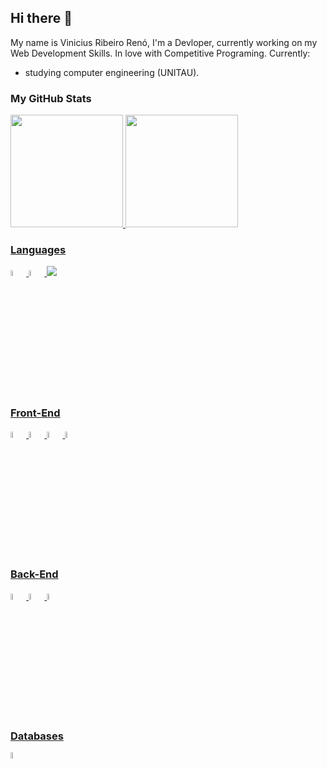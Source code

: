 ## Hi there 👋
My name is Vinicius Ribeiro Renó, I'm a Devloper, currently working on my Web Development Skills.
In love with Competitive Programing.
Currently:
- studying computer engineering (UNITAU).

### My GitHub Stats
<div>
<a href="https://github.com/Renozixx">
<img loading="lazy" height="180em" src="https://github-readme-stats.vercel.app/api/top-langs/?username=Renozixx&layout=compact&langs_count=7&theme=dracula"/>
<img loading="lazy" height="180em" src="https://github-readme-stats.vercel.app/api?username=Renzixx&show_icons=true&theme=dracula&include_all_commits=true&count_private=true"/>
</div>

### Languages
<div>
  <img width="5%" src="https://cdn.jsdelivr.net/gh/devicons/devicon@latest/icons/c/c-original.svg" />
  <img width="5%" src="https://cdn.jsdelivr.net/gh/devicons/devicon@latest/icons/python/python-original.svg" />
  <img src="https://cdn.jsdelivr.net/gh/devicons/devicon@latest/icons/javascript/javascript-original.svg" />
</div>

### Front-End
<div>
  <img width="5%" src="https://cdn.jsdelivr.net/gh/devicons/devicon@latest/icons/html5/html5-original.svg" />         
  <img width="5%" src="https://cdn.jsdelivr.net/gh/devicons/devicon@latest/icons/css3/css3-original.svg" />
  <img width="5%" src="https://cdn.jsdelivr.net/gh/devicons/devicon@latest/icons/tailwindcss/tailwindcss-original-wordmark.svg" />
  <img width="5%" src="https://cdn.jsdelivr.net/gh/devicons/devicon@latest/icons/react/react-original.svg" />
</div>

### Back-End
<div>
  <img width="5%" src="https://cdn.jsdelivr.net/gh/devicons/devicon@latest/icons/php/php-original.svg" />  
  <img width="5%" src="https://cdn.jsdelivr.net/gh/devicons/devicon@latest/icons/django/django-plain.svg" />
  <img width="5%" src="https://cdn.jsdelivr.net/gh/devicons/devicon@latest/icons/djangorest/djangorest-original.svg" />
</div>

### Databases
<div>
  <img width="5%" src="https://cdn.jsdelivr.net/gh/devicons/devicon@latest/icons/mysql/mysql-original-wordmark.svg" />
</div>
